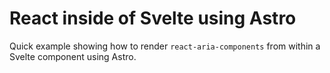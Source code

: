 # React inside of Svelte using Astro

Quick example showing how to render `react-aria-components` from within a Svelte component using Astro.
